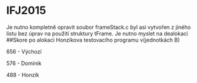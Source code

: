 # IFJ2015
Je nutno kompletně opravit soubor frameStack.c byl asi vytvořen z jiného listu bez úprav na použití struktury tFrame. Je nutno myslet na dealokaci
##Skore po alokaci Honzíkova testovacího programu
v(jednotkách B)

656 - Výchozí

576 - Dominik

488 - Honzík
